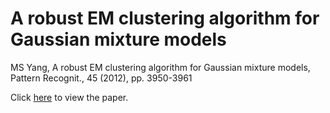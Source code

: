 # A robust EM clustering algorithm for Gaussian mixture models

MS Yang, A robust EM clustering algorithm for Gaussian mixture models, Pattern Recognit., 45 (2012), pp. 3950-3961

Click [here] to view the paper.

[here]: https://pdfs.semanticscholar.org/b6f2/9775838dd411a73a9655269b8854b674cf8b.pdf